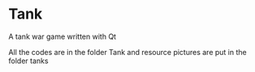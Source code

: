 # Tank
A tank war game written with Qt 

All the codes are in the folder Tank and resource pictures are put in the folder tanks
